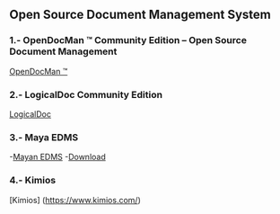 ## Open Source Document Management System
### 1.- OpenDocMan ™ Community Edition – Open Source Document Management 
[OpenDocMan ™](https://www.opendocman.com/)
### 2.- LogicalDoc Community Edition
[LogicalDoc](https://www.logicaldoc.es/es/download-logicaldoc-community)
### 3.- Maya EDMS
-[Mayan EDMS](https://www.mayan-edms.com/) 
-[Download](https://www.mayan-edms.com/download/)
### 4.- Kimios
[Kimios] (https://www.kimios.com/)


